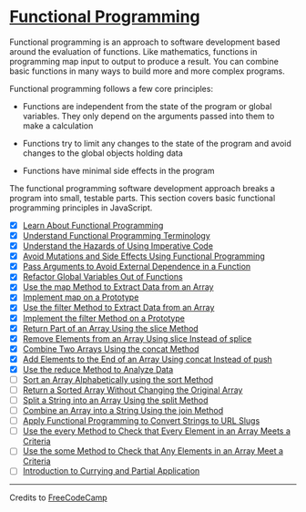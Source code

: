 # [Functional Programming](https://learn.freecodecamp.org/javascript-algorithms-and-data-structures/functional-programming)

Functional programming is an approach to software development based around the evaluation of functions. Like mathematics, functions in programming map input to output to produce a result. You can combine basic functions in many ways to build more and more complex programs.

Functional programming follows a few core principles:

- Functions are independent from the state of the program or global variables. They only depend on the arguments passed into them to make a calculation

- Functions try to limit any changes to the state of the program and avoid changes to the global objects holding data

- Functions have minimal side effects in the program


The functional programming software development approach breaks a program into small, testable parts. This section covers basic functional programming principles in JavaScript.

- [x] [Learn About Functional Programming](01-learn-about-functional-programming.md)
- [x] [Understand Functional Programming Terminology](02-understand-functional-programming-terminology.md)
- [x] [Understand the Hazards of Using Imperative Code](03-understand-the-hazards-of-using-imperative-code.md)
- [x] [Avoid Mutations and Side Effects Using Functional Programming](04-avoid-mutations-and-side-effects-using-functional-programming.md)
- [x] [Pass Arguments to Avoid External Dependence in a Function](05-pass-arguments-to-avoid-external-dependence-in-a-function.md)
- [x] [Refactor Global Variables Out of Functions](06-refactor-global-variables-out-of-functions.md)
- [x] [Use the map Method to Extract Data from an Array](07-use-the-map-method-to-extract-data-from-an-array.md)
- [x] [Implement map on a Prototype](08-implement-map-on-a-prototype.md)
- [x] [Use the filter Method to Extract Data from an Array](09-use-the-filter-method-to-extract-data-from-an-array.md)
- [x] [Implement the filter Method on a Prototype](10-implement-the-filter-method-on-a-prototype.md)
- [x] [Return Part of an Array Using the slice Method](11-return-part-of-an-array-using-the-slice-method.md)
- [x] [Remove Elements from an Array Using slice Instead of splice](12-remove-elements-from-an-array-using-slice-instead-of-splice.md)
- [x] [Combine Two Arrays Using the concat Method](13-combine-two-arrays-using-the-concat-method.md)
- [x] [Add Elements to the End of an Array Using concat Instead of push](14-add-elements-to-the-end-of-an-array-using-concat-instead-of-push.md)
- [x] [Use the reduce Method to Analyze Data](15-use-the-reduce-method-to-analyze-data.md)
- [ ] [Sort an Array Alphabetically using the sort Method]()
- [ ] [Return a Sorted Array Without Changing the Original Array]()
- [ ] [Split a String into an Array Using the split Method]()
- [ ] [Combine an Array into a String Using the join Method]()
- [ ] [Apply Functional Programming to Convert Strings to URL Slugs]()
- [ ] [Use the every Method to Check that Every Element in an Array Meets a Criteria]()
- [ ] [Use the some Method to Check that Any Elements in an Array Meet a Criteria]()
- [ ] [Introduction to Currying and Partial Application]()

---

Credits to [FreeCodeCamp](https://www.freecodecamp.org/)